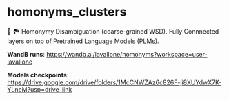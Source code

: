 # homonyms_clusters
🏦 🏞 Homonymy Disambiguation (coarse-grained WSD). Fully Connnected layers on top of Pretrained Language Models (PLMs).

**WandB runs**: https://wandb.ai/lavallone/homonyms?workspace=user-lavallone

**Models checkpoints**: https://drive.google.com/drive/folders/1McCNWZAz6c826F-ji8XUYdwX7K-YLneM?usp=drive_link
